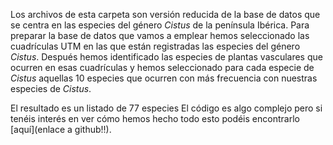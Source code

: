 
Los archivos de esta carpeta son versión reducida de la base de datos que se centra en las especies del género *Cistus* de la península Ibérica. Para preparar la base de datos que vamos a emplear hemos seleccionado las cuadrículas UTM en las que están registradas las especies del género *Cistus*. Después hemos identificado las especies de plantas vasculares que ocurren en esas cuadrículas y hemos seleccionado para cada especie de *Cistus* aquellas 10 especies que ocurren con más frecuencia con nuestras especies de *Cistus*. 

El resultado es un listado de 77 especies
El código es algo complejo pero si tenéis interés en ver cómo hemos hecho todo esto podéis encontrarlo [aquí](enlace a github!!).
